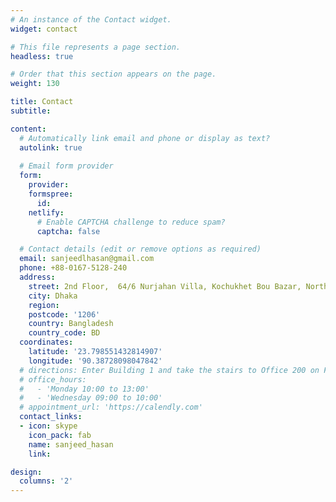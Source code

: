 ```yaml
---
# An instance of the Contact widget.
widget: contact

# This file represents a page section.
headless: true

# Order that this section appears on the page.
weight: 130

title: Contact
subtitle:

content:
  # Automatically link email and phone or display as text?
  autolink: true
  
  # Email form provider
  form:
    provider:
    formspree:
      id:
    netlify:
      # Enable CAPTCHA challenge to reduce spam?
      captcha: false

  # Contact details (edit or remove options as required)
  email: sanjeedlhasan@gmail.com
  phone: +88-0167-5128-240
  address:
    street: 2nd Floor,  64/6 Nurjahan Villa, Kochukhet Bou Bazar, North Kafrul
    city: Dhaka
    region: 
    postcode: '1206'
    country: Bangladesh
    country_code: BD
  coordinates:
    latitude: '23.798551432814907'
    longitude: '90.38728098047842'
  # directions: Enter Building 1 and take the stairs to Office 200 on Floor 2
  # office_hours:
  #   - 'Monday 10:00 to 13:00'
  #   - 'Wednesday 09:00 to 10:00'
  # appointment_url: 'https://calendly.com'
  contact_links:
  - icon: skype
    icon_pack: fab
    name: sanjeed_hasan
    link: 

design:
  columns: '2'
---
```

